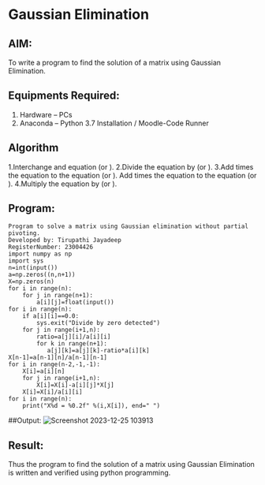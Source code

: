 # Gaussian Elimination

## AIM:
To write a program to find the solution of a matrix using Gaussian Elimination.

## Equipments Required:
1. Hardware – PCs
2. Anaconda – Python 3.7 Installation / Moodle-Code Runner

## Algorithm

1.Interchange and equation (or ).
2.Divide the equation by (or ).
3.Add times the equation to the equation (or ). Add times the equation to the equation (or ).
4.Multiply the equation by (or ).

## Program:
```
Program to solve a matrix using Gaussian elimination without partial pivoting.
Developed by: Tirupathi Jayadeep 
RegisterNumber: 23004426 
import numpy as np
import sys
n=int(input())
a=np.zeros((n,n+1))
X=np.zeros(n)
for i in range(n):
    for j in range(n+1):
        a[i][j]=float(input())
for i in range(n):
    if a[i][i]==0.0:
        sys.exit("Divide by zero detected")
    for j in range(i+1,n):
        ratio=a[j][i]/a[i][i]
        for k in range(n+1):
           a[j][k]=a[j][k]-ratio*a[i][k]
X[n-1]=a[n-1][n]/a[n-1][n-1]
for i in range(n-2,-1,-1):
    X[i]=a[i][n]
    for j in range(i+1,n):
        X[i]=X[i]-a[i][j]*X[j]
    X[i]=X[i]/a[i][i]
for i in range(n):
    print("X%d = %0.2f" %(i,X[i]), end=" ")
```

##Output:
![Screenshot 2023-12-25 103913](https://github.com/23004426/Gaussian/assets/144979327/f136697b-f243-416f-b26e-def4857e5b21)


## Result:
Thus the program to find the solution of a matrix using Gaussian Elimination is written and verified using python programming.


